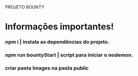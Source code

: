 PROJETO BOUNTY <br>
<h1>Informações importantes!</h1>
<h3>npm i | instala as dependências do projeto.</h3>
<h3>npm run bountyStart | script para iniciar o nodemon.</h3>
<h3>criar pasta Images na pasta public</h3>

